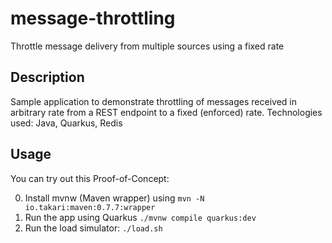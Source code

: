 # message-throttling

Throttle message delivery from multiple sources using a fixed rate

## Description

Sample application to demonstrate throttling of messages received in arbitrary rate from a REST endpoint to a fixed (enforced) rate.
Technologies used: Java, Quarkus, Redis

## Usage

You can try out this Proof-of-Concept:

0. Install mvnw (Maven wrapper) using `mvn -N io.takari:maven:0.7.7:wrapper`
1. Run the app using Quarkus `./mvnw compile quarkus:dev`
2. Run the load simulator: `./load.sh`
